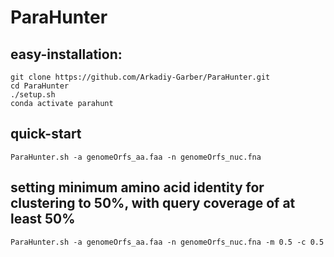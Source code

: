 # ParaHunter

## easy-installation:
  
    git clone https://github.com/Arkadiy-Garber/ParaHunter.git
    cd ParaHunter
    ./setup.sh
    conda activate parahunt

## quick-start

    ParaHunter.sh -a genomeOrfs_aa.faa -n genomeOrfs_nuc.fna

## setting minimum amino acid identity for clustering to 50%, with query coverage of at least 50%

    ParaHunter.sh -a genomeOrfs_aa.faa -n genomeOrfs_nuc.fna -m 0.5 -c 0.5
